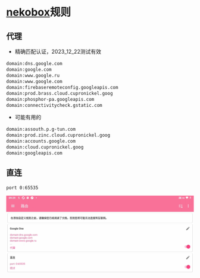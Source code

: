 # [nekobox](https://github.com/MatsuriDayo/NekoBoxForAndroid)规则

## 代理

- 精确匹配认证，2023_12_22测试有效

```
domain:dns.google.com
domain:google.com
domain:www.google.ru
domain:www.google.com
domain:firebaseremoteconfig.googleapis.com
domain:prod.brass.cloud.cupronickel.goog
domain:phosphor-pa.googleapis.com
domain:connectivitycheck.gstatic.com
```

- 可能有用的

```
domain:assouth.p.g-tun.com
domain:prod.zinc.cloud.cupronickel.goog
domain:accounts.google.com
domain:cloud.cupronickel.goog
domain:googleapis.com

```

## 直连

```
port 0:65535
```

![](./1.png)

